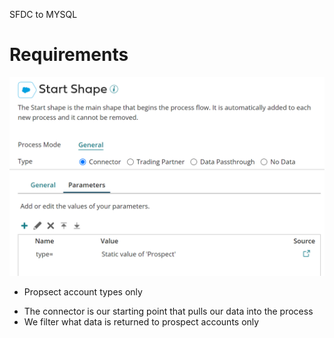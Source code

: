 SFDC to MYSQL
# Requirements

<img src="./images/20220724171455.png" class="img-right">

- Propsect account types only

<aside class="notes">
<ul>
<li>The connector is our starting point that pulls our data into the process</li>
<li>We filter what data is returned to prospect accounts only</li>
</ul>
</aside>